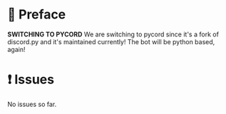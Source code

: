 # 📑 Preface

**SWITCHING TO PYCORD**
We are switching to pycord since it's a fork of discord.py and it's maintained currently!
The bot will be python based, again!

# ❗ Issues

No issues so far.